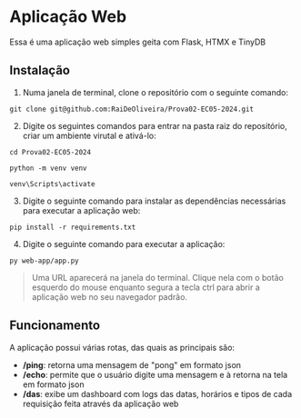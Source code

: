 # Aplicação Web

Essa é uma aplicação web simples geita com Flask, HTMX e TinyDB

## Instalação

1. Numa janela de terminal, clone o repositório com o seguinte comando:

```git clone git@github.com:RaiDeOliveira/Prova02-EC05-2024.git```

2. Digite os seguintes comandos para entrar na pasta raiz do repositório, criar um ambiente virutal e ativá-lo:

```cd Prova02-EC05-2024```

```python -m venv venv```

```venv\Scripts\activate```

3. Digite o seguinte comando para instalar as dependências necessárias para executar a aplicação web:

```pip install -r requirements.txt```

4. Digite o seguinte comando para executar a aplicação:

```py web-app/app.py```

> Uma URL aparecerá na janela do terminal. Clique nela com o botão esquerdo do mouse enquanto segura a tecla ctrl para abrir a aplicação web no seu navegador padrão.

## Funcionamento

A aplicação possui várias rotas, das quais as principais são:

- **/ping**: retorna uma mensagem de "pong" em formato json
- **/echo**: permite que o usuário digite uma mensagem e à retorna na tela em formato json
- **/das**: exibe um dashboard com logs das datas, horários e tipos de cada requisição feita através da aplicação web